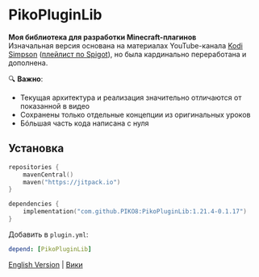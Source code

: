 # PikoPluginLib

**Моя библиотека для разработки Minecraft-плагинов**  
Изначальная версия основана на материалах YouTube-канала [Kodi Simpson](https://www.youtube.com/@KodySimpson) 
([плейлист по Spigot](https://www.youtube.com/playlist?list=PLfu_Bpi_zcDNEKmR82hnbv9UxQ16nUBF7)), 
но была кардинально переработана и дополнена. 

🔍 **Важно**: 
- Текущая архитектура и реализация значительно отличаются от показанной в видео
- Сохранены только отдельные концепции из оригинальных уроков
- Бóльшая часть кода написана с нуля

## Установка
```kotlin
repositories {
    mavenCentral()
    maven("https://jitpack.io")
}

dependencies {
    implementation("com.github.PIKO8:PikoPluginLib:1.21.4-0.1.17")
}
```

Добавить в `plugin.yml`:
```yml
depend: [PikoPluginLib]
```

[English Version](README-EN.md) | [Вики](https://github.com/PIKO8/PikoPluginLib/wiki)

